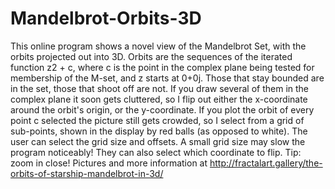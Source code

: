 # Mandelbrot-Orbits-3D
This online program shows a novel view of the Mandelbrot Set, with the orbits projected out into 3D. Orbits are the sequences of the iterated function z2 + c, where c is the point in the complex plane being tested for membership of the M-set, and z starts at 0+0j. Those that stay bounded are in the set, those that shoot off are not. If you draw several of them in the complex plane it soon gets cluttered, so I flip out either the x-coordinate around the orbit's origin, or the y-coordinate. If you plot the orbit of every point c selected the picture still gets crowded, so I select from a grid of sub-points, shown in the display by red balls (as opposed to white). The user can select the grid size and offsets. A small grid size may slow the program noticeably! They can also select which coordinate to flip. Tip: zoom in close! 
Pictures and more information at http://fractalart.gallery/the-orbits-of-starship-mandelbrot-in-3d/

